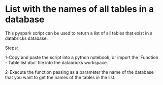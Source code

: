 # List with the names of all tables in a database

This pyspark script can be used to return a list of all tables that exist in a databricks database.

Steps:

1-Copy and paste the script into a python notebook, or import the 'Function - Table list.dbc' file into the databricks workspace.

2-Execute the function passing as a parameter the name of the database that you want to get the names of the tables in the list.
